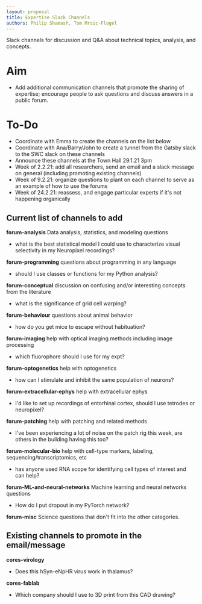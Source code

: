 ```yaml
---
layout: proposal
title: Expertise Slack Channels
authors: Philip Shamash, Tom Mrsic-Flogel
---
```


Slack channels for discussion and Q&A about technical topics, analysis, and concepts.

<!--end summary-->

# Aim

-  Add additional communication channels that promote the sharing of expertise; encourage people to ask questions and discuss answers in a public forum.

# To-Do

- Coordinate with Emma to create the channels on the list below
- Coordinate with Ana/Barry/John to create a tunnel from the Gatsby slack to the SWC slack on these channels
- Announce these channels at the Town Hall 29.1.21 3pm
- Week of 2.2.21: add all researchers, send an email and a slack message on general (including promoting existing channels)
- Week of 9.2.21: organize questions to plant on each channel to serve as an example of how to use the forums
- Week of 24.2.21: reassess, and engage particular experts if it's not happening organically

## Current list of channels to add
**forum-analysis** Data analysis, statistics, and modeling questions 
- what is the best statistical model I could use to characterize visual selectivity in my Neuropixel recordings?

**forum-programming** questions about programming in any language 
- should I use classes or functions for my Python analysis?

**forum-conceptual** discussion on confusing and/or interesting concepts from the literature
- what is the significance of grid cell warping?

**forum-behaviour** questions about animal behavior
- how do you get mice to escape without habituation?

**forum-imaging** help with optical imaging methods including image processing
- which fluorophore should I use for my expt?

**forum-optogenetics** help with optogenetics
- how can I stimulate and inhibit the same population of neurons?

**forum-extracellular-ephys** help with extracellular ephys
- I'd like to set up recordings of entorhinal cortex, should I use tetrodes or neuropixel?

**forum-patching** help with patching and related methods
- I've been experiencing a lot of noise on the patch rig this week, are others in the building having this too?

**forum-molecular-bio** help with cell-type markers, labeling, sequencing/transcriptomics, etc
- has anyone used RNA scope for identifying cell types of interest and can help?

**forum-ML-and-neural-networks** Machine learning and neural networks questions
- How do I put dropout in my PyTorch network?

**forum-misc** Science questions that don't fit into the other categories.

## Existing channels to promote in the email/message
**cores-virology** 
- Does this hSyn-eNpHR virus work in thalamus?

**cores-fablab** 
- Which company should I use to 3D print from this CAD drawing?
